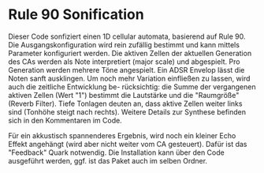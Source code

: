 # Rule 90 Sonification

Dieser Code sonfiziert einen 1D cellular automata, basierend auf Rule 90. Die
Ausgangskonfiguration wird rein zufällig bestimmt und kann mittels Parameter
konfiguriert werden. Die aktiven Zellen der aktuellen Generation des CAs werden
als Note interpretiert (major scale) und abgespielt. Pro Generation werden mehrere
Töne angespielt. Ein ADSR Envelop lässt die Noten sanft ausklingen. Um noch
mehr Variation einfließen zu lassen, wird auch die zeitliche Entwicklung be-
rücksichtig: die Summe der vergangenen aktiven Zellen (Wert "1") bestimmt die
Lautstärke und die "Raumgröße" (Reverb Filter). Tiefe Tonlagen deuten an, dass
aktive Zellen weiter links sind (Tonhöhe steigt nach rechts). Weitere Details
zur Synthese befinden sich in den Kommentaren im Code.

Für ein akkustisch spannenderes Ergebnis, wird noch ein kleiner Echo Effekt
angehängt (wird aber nicht weiter vom CA gesteuert). Dafür ist das "Feedback"
Quark notwendig. Die Installation kann über den Code ausgeführt werden, ggf.
ist das Paket auch im selben Ordner.
